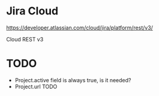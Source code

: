 # Jira Cloud

https://developer.atlassian.com/cloud/jira/platform/rest/v3/

Cloud REST v3

# TODO

- Project.active field is always true, is it needed?
- Project.url TODO